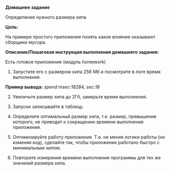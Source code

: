 **Домашнее задание**

Определение нужного размера хипа

**Цель:**

На примере простого приложения понять какое влияние оказывают сборщики мусора.

**Описание/Пошаговая инструкция выполнения домашнего задания:**

Есть готовое приложение (модуль homework)

1. Запустите его с размером хипа 256 Мб и посмотрите в логе время выполнения.

**Пример вывода:**
_spend msec:18284, sec:18_

2. Увеличьте размер хипа до 2Гб, замерьте время выполнения.

3. Запуски записывайте в таблицу.

4. Определите оптимальный размер хипа, т.е. размер, превышение которого,
не приводит к сокращению времени выполнения приложения.

5. Оптимизируйте работу приложения.
Т.е. не меняя логики работы (но изменяя код), сделайте так, чтобы приложение работало быстро с минимальным хипом.

6. Повторите измерения времени выполнения программы для тех же значений размера хипа.